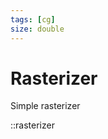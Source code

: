 ```yaml
---
tags: [cg]
size: double
---
```


# Rasterizer

Simple rasterizer

::rasterizer

<!-- 
Rasterizer 
-->

